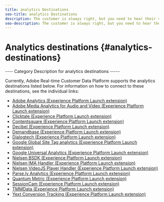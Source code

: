 ```yaml
---
title: analytics Destinations
seo-title: analytics Destinations
description: The customer is always right, but you need to hear their voice first. With analytics destinations, you can collect useful feedback and interact with your customers. 
seo-description: The customer is always right, but you need to hear their voice first. With analytics destinations, you can collect useful feedback and interact with your customers. 
---
```


# Analytics destinations {#analytics-destinations}

---- Category Description for analytics destinations -----

Currently, Adobe Real-time Customer Data Platform supports the analytics destinations listed below. For information on how to connect to these destinations, see the individual links:

* [Adobe Analytics (Experience Platform Launch extension)](/help/rtcdp/destinations/adobe-analytics-extension.md)
* [Adobe Media Analytics for Audio and Video (Experience Platform Launch extension)](/help/rtcdp/destinations/adobe-video-analytics-extension.md)
* [Clicktale (Experience Platform Launch extension)](/help/rtcdp/destinations/clicktale-extension.md)
* [Contentsquare (Experience Platform Launch extension)](/help/rtcdp/destinations/contentsquare-extension.md)
* [Decibel (Experience Platform Launch extension)](/help/rtcdp/destinations/decibel-extension.md)
* [Demandbase (Experience Platform Launch extension)](/help/rtcdp/destinations/demandbase-extension.md)
* [Dialogtech (Experience Platform Launch extension)](/help/rtcdp/destinations/dialogtech-extension.md)
* [Google Global Site Tag analytics (Experience Platform Launch extension)](/help/rtcdp/destinations/gtag-analytics-extension.md)
* [Google Universal Analytics (Experience Platform Launch extension)](/help/rtcdp/destinations/google-universal-analytics-extension.md)
* [Nielsen BSDK (Experience Platform Launch extension)](nielsen-bsdk-extension.md)
* [Nielsen IMA Handler (Experience Platform Launch extension)](nielsen-ima-extension.md)
* [Nielsen VideoJS Player Handler (Experience Platform Launch extension)](nielsen-videojs-extension.md)
* [Parse.ly Analytics (Experience Platform Launch extension)](parsely-extension.md)
* [Quantum Metric (Experience Platform Launch extension)](quantum-metric-extension.md)
* [SessionCam (Experience Platform Launch extension)](sessioncam-extension.md)
* [TMMData (Experience Platform Launch extension)](tmmdata-extension.md)
* [Yext Conversion Tracking (Experience Platform Launch extension)](yext-extension.md)
